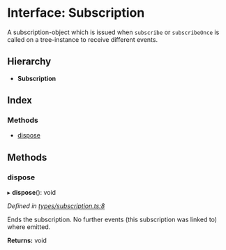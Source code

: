 # Interface: Subscription

A subscription-object which is issued when `subscribe` or `subscribeOnce` is called on a tree-instance to receive different events.

## Hierarchy

* **Subscription**

## Index

### Methods

* [dispose](subscription.md#dispose)

## Methods

### dispose

▸ **dispose**(): void

*Defined in [types/subscription.ts:8](https://github.com/ckotzbauer/simple-tree-component/blob/111f998/src/types/subscription.ts#L8)*

Ends the subscription. No further events (this subscription was linked to) where emitted.

**Returns:** void

